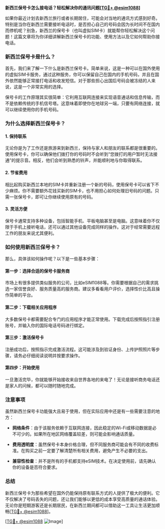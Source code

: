 **新西兰保号卡怎么接电话？轻松解决你的通讯问题[[TG💪+ @esim1088](https://t.me/s/esim1088)]**

如果你最近计划去新西兰旅行或者长期居住，可能会对当地的通讯方式感到好奇。特别是当你在新西兰需要接听电话时，是否担心自己的号码会因为长时间不在国内而停机呢？别急，新西兰的保号卡（也叫虚拟SIM卡）就能帮你轻松解决这个问题！这篇文章将为你详细讲解新西兰保号卡的功能、使用方法以及它如何帮助你接电话。

### 新西兰保号卡是什么？

首先，我们来了解一下什么是新西兰保号卡。简单来说，这是一种可以在国外使用的虚拟SIM卡服务，通过这种服务，你可以保留自己在国内的手机号码，并且在国外依然能够正常接打电话和收发短信。对于那些担心出国后号码会被冻结的人来说，这是一个非常实用的选择。

保号卡的工作原理其实很简单：它利用互联网连接来实现语音通话和信息传输，而不是依赖传统的手机信号塔。这意味着即使你在地球另一端，只要有网络连接，就可以继续使用你的手机号码。

### 为什么选择新西兰保号卡？

#### 1. **保持联系**
无论你是为了工作还是旅游来到新西兰，保持与家人和朋友的联系都是很重要的。使用保号卡，你可以确保他们拨打你的号码时不会听到“您拨打的用户暂时无法接通”的提示音。相反，他们会听到熟悉的铃声，并能顺利地与你取得联系。

#### 2. **节省费用**
相比起购买新西兰本地的SIM卡并重新注册一个新的号码，使用保号卡可以省下不少麻烦。你不需要额外花钱买新的SIM卡，也不用担心如何处理旧号码的问题。只需一张保号卡，即可让你继续使用原有的号码。

#### 3. **灵活方便**
保号卡通常支持多种设备，包括智能手机、平板电脑甚至是电脑。这意味着你不仅限于手机上接听电话，还可以通过其他设备完成同样的操作。这对于经常需要远程工作的朋友来说尤其便利。

### 如何使用新西兰保号卡？

那么，具体该如何操作呢？以下是一些基本步骤：

#### 第一步：选择合适的保号卡服务商
市场上有很多提供类似服务的公司，比如eSIM1088等。你需要根据自己的需求挑选一家信誉良好、服务质量高的服务商。建议多看看用户评价，选择性价比高且操作简单的平台。

#### 第二步：下载相关应用程序
大多数保号卡都需要配合专门的应用程序才能正常使用。下载完成后按照指引注册账号，并输入你的国际电话号码进行绑定。

#### 第三步：激活保号卡
注册成功后，按照指示完成激活流程。这可能涉及到验证身份、上传护照照片等步骤，请务必仔细阅读说明并按要求操作。

#### 第四步：开始使用
一旦激活完毕，你就能够开始接收来自世界各地的来电了！无论是接听商务电话还是家人的问候，都可以随时随地完成。

### 注意事项

虽然新西兰保号卡功能强大且易于使用，但在实际应用中还是有一些需要注意的地方：

- **网络条件**：由于该服务依赖于互联网连接，因此稳定的Wi-Fi或移动数据是必不可少的。如果所在地区网络覆盖较差，则可能会影响通话质量。
  
- **费用透明度**：虽然保号卡本身价格合理，但不同服务商可能会有不同的收费标准。在购买之前一定要了解清楚所有相关费用，避免产生不必要的支出。

- **兼容性检查**：并不是所有的手机都支持eSIM技术。在决定使用前，请先确认你的设备是否符合要求。

### 总结

新西兰保号卡为那些希望在国外仍能保持原有联系方式的人提供了极大的便利。它不仅解决了号码丢失的问题，还让我们能够以更低的成本享受高质量的通话体验。无论你是短期游客还是长期居民，在新西兰期间都可以借助这一工具让生活更加顺畅[[TG💪+ @esim1088](https://t.me/s/esim1088)]。

[[TG💪+ @esim1088](https://t.me/s/esim1088) ![Image](https://i.postimg.cc/4NQfJmqS/Snipaste-2025-05-13-00-14-12.png)]